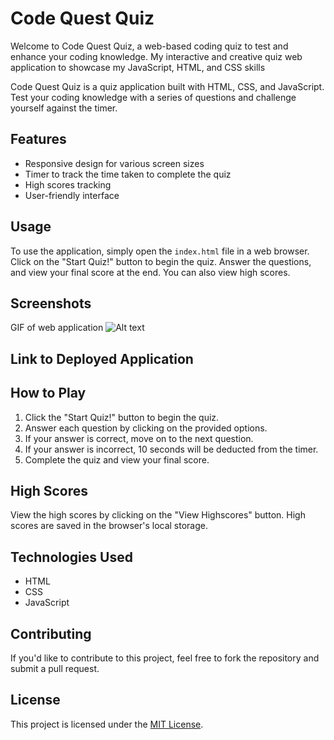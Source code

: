 # Code Quest Quiz

Welcome to Code Quest Quiz, a web-based coding quiz to test and enhance your coding knowledge.
My interactive and creative quiz web application to showcase my JavaScript, HTML, and CSS skills

Code Quest Quiz is a quiz application built with HTML, CSS, and JavaScript. Test your coding knowledge with a series of questions and challenge yourself against the timer.

## Features

- Responsive design for various screen sizes
- Timer to track the time taken to complete the quiz
- High scores tracking
- User-friendly interface

## Usage

To use the application, simply open the `index.html` file in a web browser. Click on the "Start Quiz!" button to begin the quiz. Answer the questions, and view your final score at the end. You can also view high scores.

## Screenshots

GIF of web application
![Alt text](<assets/Code Quest Quiz.gif>)

## Link to Deployed Application



## How to Play

1. Click the "Start Quiz!" button to begin the quiz.
2. Answer each question by clicking on the provided options.
3. If your answer is correct, move on to the next question.
4. If your answer is incorrect, 10 seconds will be deducted from the timer.
5. Complete the quiz and view your final score.

## High Scores

View the high scores by clicking on the "View Highscores" button. High scores are saved in the browser's local storage.

## Technologies Used

- HTML
- CSS
- JavaScript

## Contributing

If you'd like to contribute to this project, feel free to fork the repository and submit a pull request.

## License

This project is licensed under the [MIT License](LICENSE).
